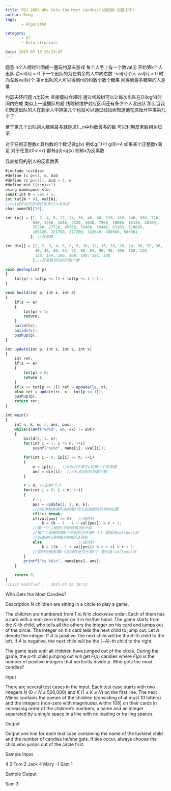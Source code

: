 ```yaml
---
title: POJ 2886 Who Gets the Most Candies?(线段树·约瑟夫环)
author: Deng
tags: 
       - Algorithm

category: 
       - OJ
       - Data structure

date: 2015-07-13 20:23:47
---
```

题意 n个人顺时针围成一圈玩约瑟夫游戏 每个人手上有一个数val[i] 开始第k个人出队 若val[k] < 0 下一个出队的为在剩余的人中向右数 -val[k]个人 val[k] > 0 时向左数val[k]个 第m出队的人可以得到m的约数个数个糖果 问得到最多糖果的人是谁

约瑟夫环问题 n比较大 直接模拟会超时 通过线段树可以让每次出队在O(logN)时间内完成 类似上一道插队的题 线段树维护对应区间还有多少个人没出队 那么当我们知道出队的人在剩余人中排第几个也就可以通过线段树知道他在原始环中排第几个了

至于第几个出队的人糖果最多就是求1...n中约数最多的数 可以利用反素数相关知识

对于任何正整数x 其约数的个数记做g(x) 例如g(1)=1 g(6)=4 如果某个正整数x满足 对于任意i(0<i<x) 都有g(i)<g(x) 则称x为反素数

我直接用的别人的反素数表

```js 
#include <cstdio>
#define lc p<<1, s, mid
#define rc p<<1|1, mid + 1, e
#define mid ((s+e)>>1)
using namespace std;
const int N = 5e5 + 5;
int tot[N * 4], val[N];
//tot维护对应区间还有多少人没出去
char name[N][20];

int ip[] = {1, 2, 4, 6, 12, 24, 36, 48, 60, 120, 180, 240, 360, 720,
            840, 1260, 1680, 2520, 5040, 7560, 10080, 15120, 20160,
            25200, 27720, 45360, 50400, 55440, 83160, 110880,
            166320, 221760, 277200, 332640, 498960, 500001
           }; //反素数

int div[] = {1, 2, 3, 4, 6, 8, 9, 10, 12, 16, 18, 20, 24, 30, 32, 36,
             40, 48, 60, 64, 72, 80, 84, 90, 96, 100, 108, 120,
             128, 144, 160, 168, 180, 192, 200
            };//反素数对应的约数个数

void pushup(int p)
{
    tot[p] = tot[p << 1] + tot[p << 1 | 1];
}

void build(int p, int s, int e)
{
    if(s == e)
    {
        tot[p] = 1;
        return;
    }
    build(lc);
    build(rc);
    pushup(p);
}

int update(int p, int s, int e, int x)
{
    int ret;
    if(s == e)
    {
        tot[p] = 0;
        return s;
    }
    if(x <= tot[p << 1]) ret = update(lc, x);
    else ret = update(rc, x - tot[p << 1]);
    pushup(p);
    return ret;
}

int main()
{
    int n, k, m, r, ans, pos;
    while(scanf("%d%d", &n, &k) != EOF)
    {
        build(1, 1, n);
        for(int i = 1; i <= n; ++i)
            scanf("%s%d", name[i], &val[i]);

        for(int i = 0; ip[i] <= n; ++i)
        {
            m = ip[i];   //m为小于等于n的第一个反素数
            ans = div[i];  //ans对应m的约数个数
        }

        r = n; //还剩r个人
        for(int i = 0; i < m; ++i)
        {
            r--;
            pos = update(1, 1, n, k);
            //pos为剩余序列中排第k的人在原始队列中的位置
            if(!r) break;
            if(val[pos] >= 0)   //顺时针
                k = (k - 1 - 1 + val[pos]) % r + 1;
            //第一个-1是把1开始转换为0开始
            //第二个是删除第k个后现在位于第k-1个 要前进val[pos]步
            //后面的+1是把0开始换回1开始
            else                //逆时针
                k = ((k - 1 + val[pos]) % r + r) % r + 1;
            //逆时针删除第k个后现在还位于第k个 要后退-val[pos]步
        }
        printf("%s %d\n", name[pos], ans);
    }

    return 0;
}
//Last modified :   2015-07-13 19:13
```

Who Gets the Most Candies?

Description
*N* children are sitting in a circle to play a game.

The children are numbered from 1 to *N* in clockwise order. Each of them has a card with a non-zero integer on it in his/her hand. The game starts from the *K*-th child, who tells all the others the integer on his card and jumps out of the circle. The integer on his card tells the next child to jump out. Let *A* denote the integer. If *A* is positive, the next child will be the *A*-th child to the left. If *A* is negative, the next child will be the (−*A*)-th child to the right.

The game lasts until all children have jumped out of the circle. During the game, the *p*-th child jumping out will get *F*(*p*) candies where *F*(*p*) is the number of positive integers that perfectly divide *p*. Who gets the most candies?

Input

There are several test cases in the input. Each test case starts with two integers *N* (0 < *N* ≤ 500,000) and *K* (1 ≤ *K* ≤ *N*) on the first line. The next *N*lines contains the names of the children (consisting of at most 10 letters) and the integers (non-zero with magnitudes within 108) on their cards in increasing order of the children’s numbers, a name and an integer separated by a single space in a line with no leading or trailing spaces.

Output

Output one line for each test case containing the name of the luckiest child and the number of candies he/she gets. If ties occur, always choose the child who jumps out of the circle first.

Sample Input

4 2 Tom 2 Jack 4 Mary -1 Sam 1

Sample Output

Sam 3
